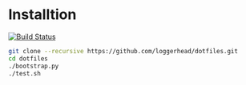 # Installtion

[![Build Status](https://travis-ci.org/loggerhead/dotfiles.svg?branch=fickle)](https://travis-ci.org/loggerhead/dotfiles)

```bash
git clone --recursive https://github.com/loggerhead/dotfiles.git
cd dotfiles
./bootstrap.py
./test.sh
```
